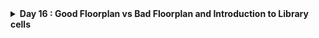 
<details>
  <Summary><strong> Day 16 : Good Floorplan vs Bad Floorplan and Introduction to Library cells</strong></summary>

# Contents
- [Chip Floor planning considerations](#chip-floor-planning-considerations)
  - [Utilization factor and aspect ratio](#utilization-factor-and-aspect-ratio)
  - [Concept of pre-placed cells](#cencept-of-pre--placed-cells)
  - [De-coupling Capacitors](#de--coupling-capacitors)
  - [Power planning](#power-planning)
  - [Pin-placement and logical cell placement blockage](#pin--placement-and-logical-cell-placement-blockage)
  - [Steps-to-run-floorplan-using-OpenLANE](#steps-to-run-floorplan-using-openlane)
  - [Review floorplan files and steps to view floorplan](#review-floorplan-files-and-steps-to-view-floorplan)
  - [Review floorplan layout in magin](#review-floorplan-layout-in-magic)
- [Library Binding and Placement](#library-binding-and-placement)
  - [Netlist binding and initial place design](netlist-binidng-and-initial-place-design)
  - [Optimize placement using estimated wire-length and capacitance](#optimize-placement-using-estimated-wl-cap)
  - [Final placement optimization](final-placement-opt)
  - [Need for libraries and characterization](#need-for-libraries-and-char)
  - [Congestion aware placement using RePlAce](#congestion-aware-placement-using-replace)
- [Cell design and characterization flows](#cell-design-and-char-flows)
  - [Inputs for cell design flow](#inputs-for-cell-design-flow)
  - [Circuit design step](#circuit-design-step)
  - [Layout design step](#layout-design-step)
  - [Typical Characterization flow](#typical-char-flow)
- [General Timing Characterization Parameters](#general-timing-char-parameters)  
  - [Timing threshold definations](#timing-threshold-definations)
  - [Propogation delay and transition time](#propogation-delay-and-transition-time)

<a id="chip-floor-planning-considerations"></a>
# Chip Floor planning considerations

<a id="utilization-factor-and-aspect-ratio"></a>
## Utilization factor and aspect ratio
**Define width and height of core and die:**
- Let us consider a minimal design consisting of two flip-flops (FF) feeding two standard-cell gates (A1, O1). The netlist defines connectivity but says nothing about physical dimensions.
![Alt Text](images/1_eg_netlist.png)

- Enclose each logical element in a rectangular “footprint.” For rough estimation, we assume every cell (FF or gate) is a 1 unit × 1 unit square.
![Alt Text](images/2_phy_dimensions.png)

By convention:
- Standard cell = 1 unit × 1 unit → 1 unit²
- Flip-flop = 1 unit × 1 unit → 1 unit²
![Alt Text](images/3_std_cell_area.png)

- Tile the four 1 unit² blocks into a 2×2 array.
  - Core width = 2 units
  - Core height = 2 units
  - Core area = 4 unit²
![Alt Text](images/4_rough_min_area_cal_of_netlist.png)

The above figure shows the rough calculation of minimum area that is occupied bu the netlist.

- **Core:** the region containing all standard cells (our 2×2 tile).
- **Die:** the die includes the core plus I/O pads, power rings, and metal guard-bands.
- **Wafer:** multiple dice are fabricated together on a circular wafer.
![Alt Text](images/5_core_die_in_chip.png)

![Alt Text](images/6_uti_formula.png)

- In this example, the four blocks completely occupy the core area (4 unit² occupied / 4 unit² total = 1.0 → 100 %).
![Alt Text](images/7_uti_cal.png)

**Note:** Real designs typically target 60–80 % utilization to leave room for routing nets, filler cells, and power straps etc.

- **Aspect ratio** wiil decide the size and shape of the chip. It is the ratio of vertical routing resources to the horizontal routing resources. If its value is 1 then the chip is in square shape and if it is greater than 1 then the chip is in rectangular shape.

$$  
\text{Aspect Ratio}
\=\
\frac{\text{Height of the core area}}
     {\text{Width of the core area}}
$$

- **Core Utilisation** defines the area occupied by macros, standard cells and other cells. If Core utilisation is 70% - 70% of core area is used for placing the standard cells, macros and other cells while remaining 30% can be used for routing. In other words it is the area occupied by the netlist.

$$  
\text{Utilization Factor}
\=\
\frac{\text{Area Occupied by Netlist}}
     {\text{Total Core Area}}
$$

![Alt Text](images/8_uti25_aspectration1.png)

<a id="cencept-of-pre--placed-cells"></a>
## Concept of pre-placed cells



<a id="de--coupling-capacitors"></a>
## De-coupling Capacitors

<a id="power-planning"></a>
## Power planning

<a id="pin--placement-and-logical-cell-placement-blockage"></a>
## Pin-placement and logical cell placement blockage

<a id="steps-to-run-floorplan-using-openlane"></a>
## Steps-to-run-floorplan-using-OpenLANE

  
<a id="review-floorplan-files-and-steps-to-view-floorplan"></a>
## Review floorplan files and steps to view floorplan


<a id="review-floorplan-layout-in-magic"></a>
## Review floorplan layout in magin

<a id="library-binding-and-placement"></a>
## Library Binding and Placement


<a id="library-binding-and-placement"></a>
# Library Binding and Placement

<a id="netlist-binidng-and-initial-place-design"></a>
## Netlist binding and initial place design

<a id="optimize-placement-using-estimated-wl-cap"></a>
## Optimize placement using estimated wire-length and capacitance

<a id="final-placement-opt"></a>
## Final placement optimization

<a id="need-for-libraries-and-char"></a>
## Need for libraries and characterization

<a id="congestion-aware-placement-using-replace"></a>
## Congestion aware placement using RePlAce

<a id="cell-design-and-char-flows"></a>
# Cell design and characterization flows

<a id="inputs-for-cell-design-flow"></a>
## Inputs for cell design flow

<a id="circuit-design-step"></a>
## Circuit design step

<a id="layout-design-step"></a>
## Layout design step

<a id="typical-char-flow"></a>
## Typical Characterization flow

<a id="general-timing-char-parameters"></a>
# General Timing Characterization Parameters

<a id="timing-threshold-definations"></a>
## Timing threshold definations

<a id="propogation-delay-and-transition-time"></a>
## Propogation delay and transition time
